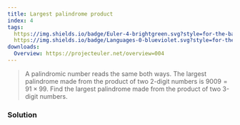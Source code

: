 ```yaml
---
title: Largest palindrome product
index: 4
tags:
  https://img.shields.io/badge/Euler-4-brightgreen.svg?style=for-the-badge: https://projecteuler.net/problem=4
  https://img.shields.io/badge/Languages-0-blueviolet.svg?style=for-the-badge:
downloads:
  Overview: https://projecteuler.net/overview=004
---
```


> A palindromic number reads the same both ways. The largest palindrome made
> from the product of two 2-digit numbers is $9009 = 91 × 99$.  Find the
> largest palindrome made from the product of two 3-digit numbers.

### Solution


